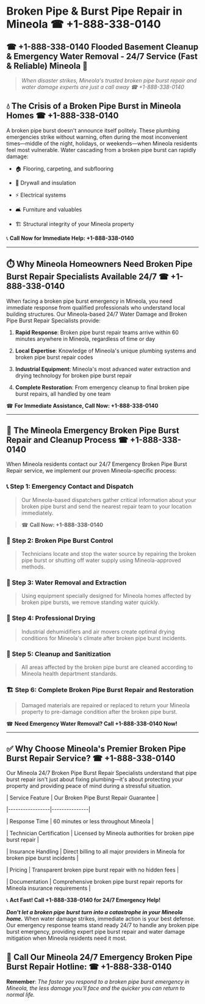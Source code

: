 # Broken Pipe & Burst Pipe Repair in Mineola ☎ +1-888-338-0140  
## ☎ +1-888-338-0140 Flooded Basement Cleanup & Emergency Water Removal - 24/7 Service (Fast & Reliable) Mineola 🚨  

> *When disaster strikes, Mineola's trusted broken pipe burst repair and water damage experts are just a call away ☎ +1-888-338-0140*  

## 💧 The Crisis of a Broken Pipe Burst in Mineola Homes ☎ +1-888-338-0140  

A broken pipe burst doesn't announce itself politely. These plumbing emergencies strike without warning, often during the most inconvenient times—middle of the night, holidays, or weekends—when Mineola residents feel most vulnerable. Water cascading from a broken pipe burst can rapidly damage:  

* 🏠 Flooring, carpeting, and subflooring  
* 🧱 Drywall and insulation  
* ⚡ Electrical systems  
* 🛋️ Furniture and valuables  
* 🏗️ Structural integrity of your Mineola property  

📞 **Call Now for Immediate Help: +1-888-338-0140**  

---  

## ⏱️ Why Mineola Homeowners Need Broken Pipe Burst Repair Specialists Available 24/7 ☎ +1-888-338-0140  

When facing a broken pipe burst emergency in Mineola, you need immediate response from qualified professionals who understand local building structures. Our Mineola-based 24/7 Water Damage and Broken Pipe Burst Repair Specialists provide:  

1. **Rapid Response**: Broken pipe burst repair teams arrive within 60 minutes anywhere in Mineola, regardless of time or day  
2. **Local Expertise**: Knowledge of Mineola's unique plumbing systems and broken pipe burst repair codes  
3. **Industrial Equipment**: Mineola's most advanced water extraction and drying technology for broken pipe burst repair  
4. **Complete Restoration**: From emergency cleanup to final broken pipe burst repairs, all handled by one team  

☎ **For Immediate Assistance, Call Now: +1-888-338-0140**  

---  

## 🔧 The Mineola Emergency Broken Pipe Burst Repair and Cleanup Process ☎ +1-888-338-0140  

When Mineola residents contact our 24/7 Emergency Broken Pipe Burst Repair service, we implement our proven Mineola-specific process:  

### 📞 Step 1: Emergency Contact and Dispatch  
> Our Mineola-based dispatchers gather critical information about your broken pipe burst and send the nearest repair team to your location immediately.  
> ☎ **Call Now: +1-888-338-0140**  

### 🚿 Step 2: Broken Pipe Burst Control  
> Technicians locate and stop the water source by repairing the broken pipe burst or shutting off water supply using Mineola-approved methods.  

### 🌊 Step 3: Water Removal and Extraction  
> Using equipment specially designed for Mineola homes affected by broken pipe bursts, we remove standing water quickly.  

### 💨 Step 4: Professional Drying  
> Industrial dehumidifiers and air movers create optimal drying conditions for Mineola's climate after broken pipe burst incidents.  

### 🧼 Step 5: Cleanup and Sanitization  
> All areas affected by the broken pipe burst are cleaned according to Mineola health department standards.  

### 🏗️ Step 6: Complete Broken Pipe Burst Repair and Restoration  
> Damaged materials are repaired or replaced to return your Mineola property to pre-damage condition after the broken pipe burst.  

☎ **Need Emergency Water Removal? Call +1-888-338-0140 Now!**  

---  

## ✅ Why Choose Mineola's Premier Broken Pipe Burst Repair Service? ☎ +1-888-338-0140  

Our Mineola 24/7 Broken Pipe Burst Repair Specialists understand that pipe burst repair isn't just about fixing plumbing—it's about protecting your property and providing peace of mind during a stressful situation.  

| Service Feature | Our Broken Pipe Burst Repair Guarantee |  
|-----------------|---------------|  
| Response Time | 60 minutes or less throughout Mineola |  
| Technician Certification | Licensed by Mineola authorities for broken pipe burst repair |  
| Insurance Handling | Direct billing to all major providers in Mineola for broken pipe burst incidents |  
| Pricing | Transparent broken pipe burst repair with no hidden fees |  
| Documentation | Comprehensive broken pipe burst repair reports for Mineola insurance requirements |  

📞 **Act Fast! Call +1-888-338-0140 for 24/7 Emergency Help!**  

***Don't let a broken pipe burst turn into a catastrophe in your Mineola home.*** When water damage strikes, immediate action is your best defense. Our emergency response teams stand ready 24/7 to handle any broken pipe burst emergency, providing expert pipe burst repair and water damage mitigation when Mineola residents need it most.  

## 📱 Call Our Mineola 24/7 Emergency Broken Pipe Burst Repair Hotline: ☎ +1-888-338-0140  

**Remember**: *The faster you respond to a broken pipe burst emergency in Mineola, the less damage you'll face and the quicker you can return to normal life.*